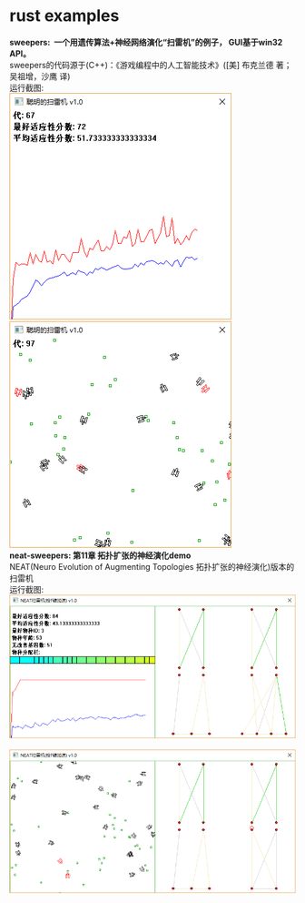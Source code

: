 # rust examples

<b>sweepers:  一个用遗传算法+神经网络演化“扫雷机”的例子， GUI基于win32 API。</b><br/>
sweepers的代码源于(C++)：《游戏编程中的人工智能技术》([美] 布克兰德 著；吴祖增，沙鹰 译)<br/>
运行截图: <br/>
![](https://github.com/planet0104/rust_examples/blob/master/screenshots/sweepers_1.png)  <br/>
![](https://github.com/planet0104/rust_examples/blob/master/screenshots/sweepers_2.png)  <br/>
<b>neat-sweepers: 第11章 拓扑扩张的神经演化demo</b><br/>
NEAT(Neuro Evolution of Augmenting Topologies 拓扑扩张的神经演化)版本的扫雷机<br/>
运行截图: <br/>
![](https://github.com/planet0104/rust_examples/blob/master/screenshots/neat_sweepers_1.png)  <br/>
![](https://github.com/planet0104/rust_examples/blob/master/screenshots/neat_sweepers_2.png)  <br/>

